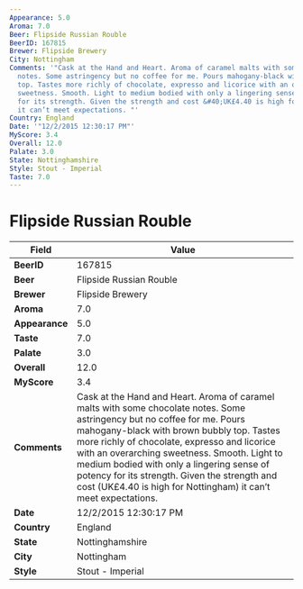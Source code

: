 ```yaml
---
Appearance: 5.0
Aroma: 7.0
Beer: Flipside Russian Rouble
BeerID: 167815
Brewer: Flipside Brewery
City: Nottingham
Comments: '"Cask at the Hand and Heart. Aroma of caramel malts with some chocolate
  notes. Some astringency but no coffee for me. Pours mahogany-black with brown bubbly
  top. Tastes more richly of chocolate, expresso and licorice with an overarching
  sweetness. Smooth. Light to medium bodied with only a lingering sense of potency
  for its strength. Given the strength and cost &#40;UK£4.40 is high for Nottingham&#41;
  it can’t meet expectations. "'
Country: England
Date: '"12/2/2015 12:30:17 PM"'
MyScore: 3.4
Overall: 12.0
Palate: 3.0
State: Nottinghamshire
Style: Stout - Imperial
Taste: 7.0
---
```


# Flipside Russian Rouble

| Field         | Value |
|---------------|-------|
| **BeerID** | 167815 |
| **Beer** | Flipside Russian Rouble |
| **Brewer** | Flipside Brewery |
| **Aroma** | 7.0 |
| **Appearance** | 5.0 |
| **Taste** | 7.0 |
| **Palate** | 3.0 |
| **Overall** | 12.0 |
| **MyScore** | 3.4 |
| **Comments** | Cask at the Hand and Heart. Aroma of caramel malts with some chocolate notes. Some astringency but no coffee for me. Pours mahogany-black with brown bubbly top. Tastes more richly of chocolate, expresso and licorice with an overarching sweetness. Smooth. Light to medium bodied with only a lingering sense of potency for its strength. Given the strength and cost &#40;UK£4.40 is high for Nottingham&#41; it can’t meet expectations.  |
| **Date** | 12/2/2015 12:30:17 PM |
| **Country** | England |
| **State** | Nottinghamshire |
| **City** | Nottingham |
| **Style** | Stout - Imperial |
